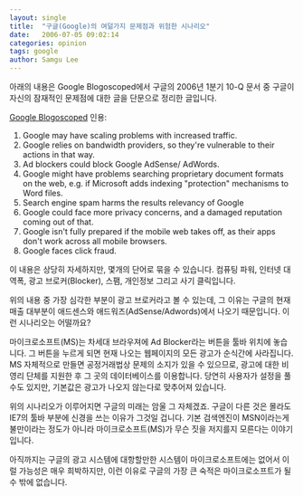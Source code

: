 ```yaml
---
layout: single
title:  "구글(Google)의 여덞가지 문제점과 위험한 시나리오"
date:   2006-07-05 09:02:14
categories: opinion
tags: google
author: Samgu Lee
---
```

아래의 내용은 Google Blogoscoped에서 구글의 2006년 1분기 10-Q 문서 중 구글이 자신의 잠재적인 문제점에 대한 글을 단문으로 정리한 글입니다.

[Google Blogoscoped](http://blog.outer-court.com/archive/2006-07-04.html#n35) 인용:

1. Google may have scaling problems with increased traffic.
2. Google relies on bandwidth providers, so they're vulnerable to their actions in that way.
3. Ad blockers could block Google AdSense/ AdWords.
4. Google might have problems searching proprietary document formats on the web, e.g. if Microsoft adds indexing "protection" mechanisms to Word files.
5. Search engine spam harms the results relevancy of Google
6. Google could face more privacy concerns, and a damaged reputation coming out of that.
7. Google isn't fully prepared if the mobile web takes off, as their apps don't work across all mobile browsers.
8. Google faces click fraud.

이 내용은 상당히 자세하지만, 몇개의 단어로 묶을 수 있습니다. 컴퓨팅 파워, 인터넷 대역폭, 광고 브로커(Blocker), 스팸, 개인정보 그리고 사기 클릭입니다.

위의 내용 중 가장 심각한 부분이 광고 브로커라고 볼 수 있는데, 그 이유는 구글의 현재 매출 대부분이 애드센스와 애드워즈(AdSense/Adwords)에서 나오기 때문입니다. 이런 시나리오는 어떨까요?

마이크로소프트(MS)는 차세대 브라우져에 Ad Blocker라는 버튼을 툴바 위치에 놓습니다. 그 버튼을 누르게 되면 현재 나오는 웹페이지의 모든 광고가 순식간에 사라집니다. MS 자체적으로 만들면 공정거래법상 문제의 소지가 있을 수 있으므로, 광고에 대한 비영리 단체를 지원한 후 그 곳의 데이터베이스를 이용합니다. 당연히 사용자가 설정을 풀 수도 있지만, 기본값은 광고가 나오지 않는다로 맞추어져 있습니다.

위의 시나리오가 이루어지면 구글의 미래는 암울 그 자체겠죠. 구글이 다른 것은 몰라도 IE7의 툴바 부분에 신경을 쓰는 이유가 그것일 겁니다. 기본 검색엔진이 MSN이라는게 불만이라는 정도가 아니라 마이크로소프트(MS)가 무슨 짓을 저지를지 모른다는 이야기입니다.

아직까지는 구글의 광고 시스템에 대항할만한 시스템이 마이크로소프트에는 없어서 이럴 가능성은 매우 희박하지만, 이런 이유로 구글의 가장 큰 숙적은 마이크로소프트가 될 수 밖에 없습니다.
